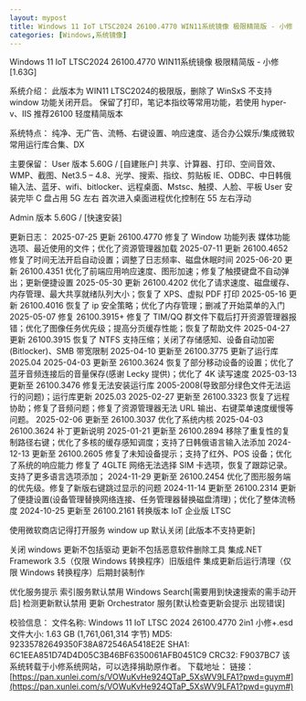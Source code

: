 ```yaml
---
layout: mypost
title: Windows 11 IoT LTSC2024 26100.4770 WIN11系统镜像 极限精简版 - 小修 [1.63G]
categories: [Windows,系统镜像]
---
```



Windows 11 IoT LTSC2024 26100.4770 WIN11系统镜像 极限精简版 - 小修 [1.63G]                                                      
                              
系统介绍：
此版本为 WIN11 LTSC2024的极限版，删除了 WinSxS 不支持 window 功能关闭开启。
保留了打印，笔记本指纹等常用功能，若使用 hyper-v、IIS 推荐26100 轻度精简版本

系统特点：
纯净、无广告、流畅、右键设置、响应速度、适合办公娱乐/集成微软常用运行库合集、DX

主要保留：
User 版本 5.60G / [自建账户]
共享、计算器、打印、空间音效、WMP、截图、Net3.5 – 4.8、光学、搜索、指纹、剪贴板
IE、ODBC、中日韩俄输入法、蓝牙、wifi、bitlocker、远程桌面、Mstsc、触摸、人脸、平板
User 安装完毕 C 盘占用 5G 左右 首次进入桌面进程优化控制在 55 左右浮动

Admin 版本 5.60G / [快速安装]



更新日志：
2025-07-25 更新 26100.4770 修复了 Window 功能列表 媒体功能选项、最近使用的文件；优化了资源管理器加载
2025-07-11 更新 26100.4652 修复了时间无法开启自动设置；调整了日志频率、磁盘休眠时间
2025-06-20 更新 26100.4351 优化了前端应用响应速度、图形加速；修复了触摸键盘不自动弹出；更新便捷设置
2025-05-30 更新 26100.4202 优化了请求速度、磁盘缓存、内存管理、最大共享就绪队列大小；恢复了 XPS、虚拟 PDF 打印
2025-05-16 更新 26100.4016 恢复了 ip 安全策略；优化了内存管理；删减了开始菜单的入门
2025-05-07 修复 26100.3915+ 修复了 TIM/QQ 群文件下载后打开资源管理器报错；优化了图像任务优先级；提高分页缓存性能；恢复了帮助文件
2025-04-27 更新 26100.3915 恢复了 NTFS 支持压缩；关闭了存储感知、设备自动加密(Bitlocker)、SMB 带宽限制
2025-04-10 更新至 26100.3775 更新了运行库 2025.04
2025-04-03 更新至 26100.3624 恢复了部分移动设备的设置；优化了蓝牙音频连接后的音量保存(感谢 Lecky 提供)；优化了 4K 读写速度
2025-03-13 更新至 26100.3476 修复无法安装运行库 2005-2008(导致部分绿色文件无法运行的问题)；运行库更新 2025.03
2025-02-27 更新至 26100.3323 恢复了远程协助；修复了音频问题；修复了资源管理器无法 URL 输出、右键菜单速度缓慢等问题。
2025-02-06 更新至 26100.3037 优化了系统内核
2025-04-03 26100.3624 补丁更新说明
2025-01-21 更新至 26100.2894 移除了重复性的复制路径右键；优化了多核的缓存感知调度；支持了日韩俄语言输入法添加
2024-12-13 更新至 26100.2605
修复了未知设备提示；支持了红外、POS 设备；优化了系统的响应能力
修复了 4GLTE 网络无法选择 SIM 卡选项，恢复了跟踪记录。支持了更多语言选项添加；
2024-11-29 更新至 26100.2454 优化了图形服务端的优先级。修复了新版右键跳过显示的问题
2024-11-14 更新至 26100.2314 更新了便捷设置(设备管理替换网络连接、任务管理器替换磁盘清理)；优化了整体流畅度
2024-10-25 更新至 26100.2161 转换版本 IoT 企业版 LTSC

使用微软商店记得打开服务 window up 默认关闭 [此版本不支持更新]


关闭 windows 更新不包括驱动 更新不包括恶意软件删除工具
集成.NET Framework 3.5（仅限 Windows 转换程序）旧版组件
集成更新后运行清理（仅限 Windows 转换程序）后期封装制作

优化服务提示
索引服务默认禁用 Windows Search[需要用到快速搜索的需手动开启]
检测更新默认禁用 更新 Orchestrator 服务[默认检查更新会提示 出现错误]

校验信息：
文件名称: Windows 11 IoT LTSC 2024 26100.4770 2in1 小修+.esd
文件大小: 1.63 GB (1,761,061,314 字节)
MD5: 92335782649350F38A872546A5418E2E
SHA1: 6C1EEA851D74D4D05C3B46BF6350061AFB0451C9
CRC32: F9037BC7
该系统转载于小修系统网站，可以选择捐助原作者。
下载地址：
链接：[https://pan.xunlei.com/s/VOWuKvHe924QTaP_5XsWV9LFA1?pwd=guym#](https://pan.xunlei.com/s/VOWuKvHe924QTaP_5XsWV9LFA1?pwd=guym#)
